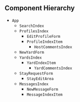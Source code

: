 ## Component Hierarchy

* `App`
  * `SearchIndex`
  * `ProfilesIndex`
    * `EditProfileForm`
    * `ProfileIndexItem`
      * `HostCommentsIndex`
  * `NewYardForm`
  * `YardsIndex`
    * `YardIndexItem`
      * `YardCommentsIndex`
  * `StayRequestForm`
    * `StayEditArea`
  * `MessagesIndex`
    * `NewMessageForm`
    * `MessageIndexItem`
